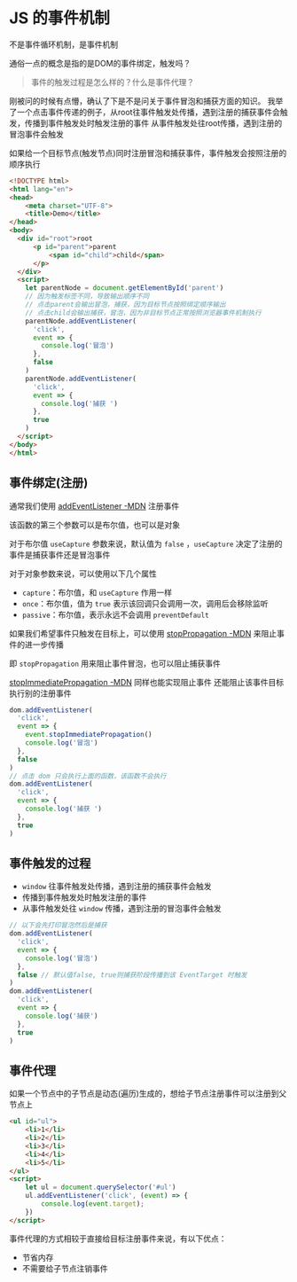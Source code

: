 
# JS 的事件机制

不是事件循环机制，是事件机制

通俗一点的概念是指的是DOM的事件绑定，触发吗？

> 事件的触发过程是怎么样的？什么是事件代理？

刚被问的时候有点懵，确认了下是不是问关于事件冒泡和捕获方面的知识。
我举了一个点击事件传递的例子，从root往事件触发处传播，遇到注册的捕获事件会触发，传播到事件触发处时触发注册的事件
从事件触发处往root传播，遇到注册的冒泡事件会触发

如果给一个目标节点(触发节点)同时注册冒泡和捕获事件，事件触发会按照注册的顺序执行

```html
<!DOCTYPE html>
<html lang="en">
<head>
    <meta charset="UTF-8">
    <title>Demo</title>
</head>
<body>
  <div id="root">root
      <p id="parent">parent
          <span id="child">child</span>
      </p>
  </div>
  <script>
    let parentNode = document.getElementById('parent')
    // 因为触发标签不同，导致输出顺序不同
    // 点击parent会输出冒泡，捕获，因为目标节点按照绑定顺序输出
    // 点击child会输出捕获，冒泡，因为非目标节点正常按照浏览器事件机制执行
    parentNode.addEventListener(
      'click',
      event => {
        console.log('冒泡')
      },
      false
    )
    parentNode.addEventListener(
      'click',
      event => {
        console.log('捕获 ')
      },
      true
    )
  </script>
</body>
</html>
```

## 事件绑定(注册)

通常我们使用 [addEventListener -MDN](https://developer.mozilla.org/zh-CN/docs/Web/API/EventTarget/addEventListener) 注册事件

该函数的第三个参数可以是布尔值，也可以是对象

对于布尔值 `useCapture` 参数来说，默认值为 `false` ，`useCapture` 决定了注册的事件是捕获事件还是冒泡事件

对于对象参数来说，可以使用以下几个属性
- `capture`：布尔值，和 `useCapture` 作用一样
- `once`：布尔值，值为 `true` 表示该回调只会调用一次，调用后会移除监听
- `passive`：布尔值，表示永远不会调用 `preventDefault`

如果我们希望事件只触发在目标上，可以使用 [stopPropagation -MDN](https://developer.mozilla.org/zh-CN/docs/Web/API/Event/stopPropagation) 来阻止事件的进一步传播

即 `stopPropagation` 用来阻止事件冒泡，也可以阻止捕获事件

[stopImmediatePropagation -MDN](https://developer.mozilla.org/zh-CN/docs/Web/API/Event/stopImmediatePropagation) 同样也能实现阻止事件
还能阻止该事件目标执行别的注册事件

```js
dom.addEventListener(
  'click',
  event => {
    event.stopImmediatePropagation()
    console.log('冒泡')
  },
  false
)
// 点击 dom 只会执行上面的函数，该函数不会执行
dom.addEventListener(
  'click',
  event => {
    console.log('捕获 ')
  },
  true
)
```

## 事件触发的过程

- `window` 往事件触发处传播，遇到注册的捕获事件会触发
- 传播到事件触发处时触发注册的事件
- 从事件触发处往 `window` 传播，遇到注册的冒泡事件会触发

```js
// 以下会先打印冒泡然后是捕获
dom.addEventListener(
  'click',
  event => {
    console.log('冒泡')
  },
  false // 默认值false, true则捕获阶段传播到该 EventTarget 时触发
)
dom.addEventListener(
  'click',
  event => {
    console.log('捕获')
  },
  true
)
```

## 事件代理

如果一个节点中的子节点是动态(遍历)生成的，想给子节点注册事件可以注册到父节点上

```html
<ul id="ul">
	<li>1</li>
    <li>2</li>
	<li>3</li>
	<li>4</li>
	<li>5</li>
</ul>
<script>
	let ul = document.querySelector('#ul')
	ul.addEventListener('click', (event) => {
		console.log(event.target);
	})
</script>
```

事件代理的方式相较于直接给目标注册事件来说，有以下优点：
- 节省内存
- 不需要给子节点注销事件

